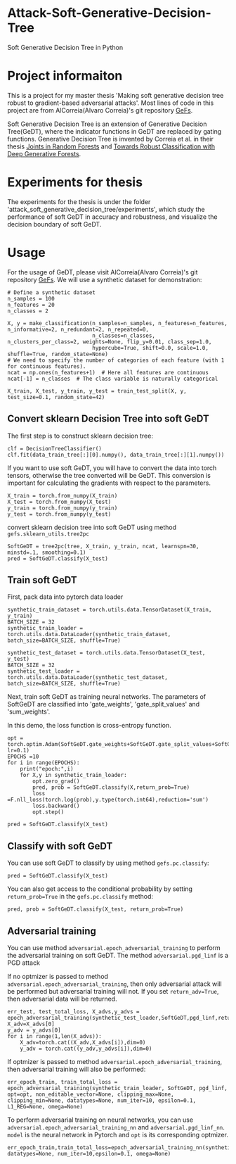 # Attack-Soft-Generative-Decision-Tree
Soft Generative Decision Tree in Python

# Project informaiton
This is a project for my master thesis 'Making soft generative decision tree robust to gradient-based adversarial attacks'. Most lines of code in this project are from AlCorreia(Alvaro Correia)'s git repository [GeFs](https://github.com/AlCorreia/GeFs.git).

Soft Generative Decision Tree is an extension of Generative Decision Tree(GeDT), where the indicator functions in GeDT are replaced by gating functions. Generative Decision Tree is invented by Correia et al. in their thesis [Joints in Random Forests](https://proceedings.neurips.cc/paper/2020/hash/8396b14c5dff55d13eea57487bf8ed26-Abstract.html) and [Towards Robust Classification with Deep Generative Forests](https://arxiv.org/abs/2007.05721).

# Experiments for thesis
The experiments for the thesis is under the folder 'attack_soft_generative_decision_tree/experiments', which study the performance of soft GeDT in accuracy and robustness, and visualize the decision boundary of soft GeDT.

# Usage
For the usage of GeDT, please visit AlCorreia(Alvaro Correia)'s git repository [GeFs](https://github.com/AlCorreia/GeFs.git). We will use a synthetic dataset for demonstration:

```
# Define a synthetic dataset
n_samples = 100
n_features = 20
n_classes = 2

X, y = make_classification(n_samples=n_samples, n_features=n_features, n_informative=2, n_redundant=2, n_repeated=0, 
                           n_classes=n_classes, n_clusters_per_class=2, weights=None, flip_y=0.01, class_sep=1.0, 
                           hypercube=True, shift=0.0, scale=1.0, shuffle=True, random_state=None)
# We need to specify the number of categories of each feature (with 1 for continuous features).
ncat = np.ones(n_features+1)  # Here all features are continuous
ncat[-1] = n_classes  # The class variable is naturally categorical

X_train, X_test, y_train, y_test = train_test_split(X, y, test_size=0.1, random_state=42)
```

## Convert sklearn Decision Tree into soft GeDT
The first step is to construct sklearn decision tree:
```
clf = DecisionTreeClassifier()
clf.fit(data_train_tree[:][0].numpy(), data_train_tree[:][1].numpy())
```

If you want to use soft GeDT, you will have to convert the data into torch tensors, otherwise the tree converted will be GeDT. This conversion is important for calculating the gradients with respect to the parameters.
```
X_train = torch.from_numpy(X_train)
X_test = torch.from_numpy(X_test)
y_train = torch.from_numpy(y_train)
y_test = torch.from_numpy(y_test)
```

convert sklearn decision tree into soft GeDT using method `gefs.sklearn_utils.tree2pc`
```
SoftGeDT = tree2pc(tree, X_train, y_train, ncat, learnspn=30, minstd=.1, smoothing=0.1)
pred = SoftGeDT.classify(X_test)
```
## Train soft GeDT

First, pack data into pytorch data loader
```
synthetic_train_dataset = torch.utils.data.TensorDataset(X_train, y_train)
BATCH_SIZE = 32
synthetic_train_loader = torch.utils.data.DataLoader(synthetic_train_dataset, batch_size=BATCH_SIZE, shuffle=True)

synthetic_test_dataset = torch.utils.data.TensorDataset(X_test, y_test)
BATCH_SIZE = 32
synthetic_test_loader = torch.utils.data.DataLoader(synthetic_test_dataset, batch_size=BATCH_SIZE, shuffle=True)
```

Next, train soft GeDT as training neural networks.
The parameters of SoftGeDT are classified into 'gate_weights', 'gate_split_values' and 'sum_weights'.

In this demo, the loss function is cross-entropy function.
```
opt = torch.optim.Adam(SoftGeDT.gate_weights+SoftGeDT.gate_split_values+SoftGeDT.sum_weights, lr=0.1)
EPOCHS =10
for i in range(EPOCHS):
    print("epoch:",i)
    for X,y in synthetic_train_loader:
        opt.zero_grad()
        pred, prob = SoftGeDT.classify(X,return_prob=True)
        loss =F.nll_loss(torch.log(prob),y.type(torch.int64),reduction='sum')
        loss.backward()
        opt.step()

pred = SoftGeDT.classify(X_test)
```

## Classify with soft GeDT
You can use soft GeDT to classify by using method `gefs.pc.classify`:
```
pred = SoftGeDT.classify(X_test)
```

You can also get access to the conditional probability by setting `return_prob=True` in the `gefs.pc.classify` method:
```
pred, prob = SoftGeDT.classify(X_test, return_prob=True)
```

## Adversarial training
You can use method `adversarial.epoch_adversarial_training` to perform the adversarial training on soft GeDT. The method `adversarial.pgd_linf` is a PGD attack

If no optmizer is passed to method `adversarial.epoch_adversarial_training`, then only adversarial attack will be performed but adversarial training will not.
If you set `return_adv=True`, then adversarial data will be returned.
```
err_test, test_total_loss, X_advs,y_advs = epoch_adversarial_training(synthetic_test_loader,SoftGeDT,pgd_linf,return_adv=True,non_editable_vector=None,clipping_max=None,clipping_min=None,datatypes=None,num_iter=10,epsilon=0.1,L1_REG=None,omega=None)
X_adv=X_advs[0]
y_adv = y_advs[0]
for i in range(1,len(X_advs)):
    X_adv=torch.cat((X_adv,X_advs[i]),dim=0)
    y_adv = torch.cat((y_adv,y_advs[i]),dim=0)
```

If optmizer is passed to method `adversarial.epoch_adversarial_training`, then adversarial training will also be performed:
```
err_epoch_train, train_total_loss = epoch_adversarial_training(synthetic_train_loader, SoftGeDT, pgd_linf, opt=opt, non_editable_vector=None, clipping_max=None, clipping_min=None, datatypes=None, num_iter=10, epsilon=0.1, L1_REG=None, omega=None)
```

To perform adversarial training on neural networks, you can use `adversarial.epoch_adversarial_training_nn` and `adversarial.pgd_linf_nn`. `model` is the neural network in Pytorch and `opt` is its corresponding optmizer.
```
err_epoch_train,train_total_loss=epoch_adversarial_training_nn(synthetic_train_loader,model,pgd_linf_nn,opt=opt,non_editable_vector=None,clipping_max=None,clipping_min=None, datatypes=None, num_iter=10,epsilon=0.1, omega=None)
```

